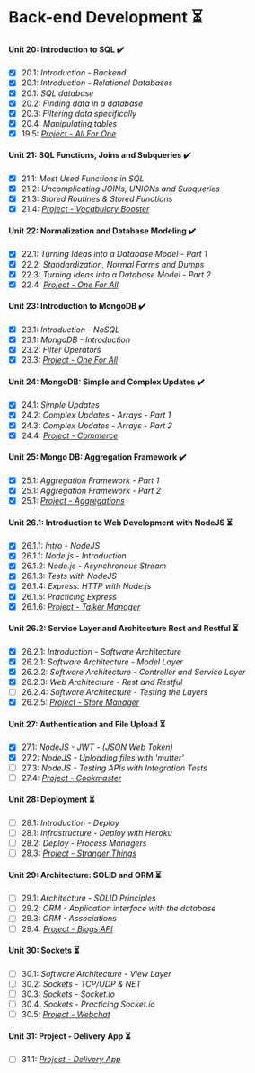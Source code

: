 # Back-end Development :hourglass_flowing_sand:

#### Unit 20: Introduction to SQL :heavy_check_mark:

- [X] 20.1: _Introduction - Backend_
- [X] 20.1: _Introduction - Relational Databases_
- [X] 20.1: _SQL database_
- [X] 20.2: _Finding data in a database_
- [X] 20.3: _Filtering data specifically_
- [X] 20.4: _Manipulating tables_
- [X] 19.5: [_Project - All For One_](https://github.com/tryber/sd-011-project-mysql-all-for-one/tree/SamuelSilvaMelo-mysql-all-for-one)

#### Unit 21: SQL Functions, Joins and Subqueries :heavy_check_mark:

- [X] 21.1: _Most Used Functions in SQL_
- [X] 21.2: _Uncomplicating JOINs, UNIONs and Subqueries_
- [X] 21.3: _Stored Routines & Stored Functions_
- [X] 21.4: [_Project - Vocabulary Booster_](https://github.com/tryber/sd-011-mysql-vocabulary-booster/pull/9)

#### Unit 22: Normalization and Database Modeling :heavy_check_mark:

- [X] 22.1: _Turning Ideas into a Database Model - Part 1_
- [X] 22.2: _Standardization, Normal Forms and Dumps_
- [X] 22.3: _Turning Ideas into a Database Model - Part 2_
- [X] 22.4: [_Project - One For All_](https://github.com/tryber/sd-011-mysql-one-for-all/pull/18)

#### Unit 23: Introduction to MongoDB :heavy_check_mark:

- [X] 23.1: _Introduction - NoSQL_
- [X] 23.1: _MongoDB - Introduction_
- [X] 23.2: _Filter Operators_
- [X] 23.3: [_Project - One For All_](https://github.com/tryber/sd-011-mongodb-dataflights/pull/7)

#### Unit 24: MongoDB: Simple and Complex Updates :heavy_check_mark:

- [X] 24.1: _Simple Updates_
- [X] 24.2: _Complex Updates - Arrays - Part 1_
- [X] 24.3: _Complex Updates - Arrays - Part 2_
- [X] 24.4: [_Project - Commerce_](https://github.com/tryber/sd-011-mongodb-commerce/pull/10)

#### Unit 25: Mongo DB: Aggregation Framework :heavy_check_mark:

- [X] 25.1: _Aggregation Framework - Part 1_
- [X] 25.1: _Aggregation Framework - Part 2_
- [X] 25.1: [_Project - Aggregations_](https://github.com/tryber/sd-011-mongodb-aggregations/pull/99)

#### Unit 26.1: Introduction to Web Development with NodeJS :hourglass_flowing_sand:

- [X] 26.1.1: _Intro - NodeJS_
- [X] 26.1.1: _Node.js - Introduction_
- [X] 26.1.2: _Node.js - Asynchronous Stream_
- [X] 26.1.3: _Tests with NodeJS_
- [X] 26.1.4: _Express: HTTP with Node.js_
- [X] 26.1.5: _Practicing Express_
- [X] 26.1.6: [_Project - Talker Manager_](https://github.com/tryber/sd-011-project-talker-manager/pull/6)

#### Unit 26.2: Service Layer and Architecture Rest and Restful :hourglass_flowing_sand:

- [X] 26.2.1: _Introduction - Software Architecture_
- [X] 26.2.1: _Software Architecture - Model Layer_
- [X] 26.2.2: _Software Architecture - Controller and Service Layer_
- [X] 26.2.3: _Web Architecture - Rest and Restful_
- [ ] 26.2.4: _Software Architecture - Testing the Layers_
- [X] 26.2.5: [_Project - Store Manager_](https://github.com/tryber/sd-011-store-manager/pull/18)

#### Unit 27: Authentication and File Upload :hourglass_flowing_sand:

- [X] 27.1: _NodeJS - JWT - (JSON Web Token)_
- [X] 27.2: _NodeJS - Uploading files with 'mutter'_
- [ ] 27.3: _NodeJS - Testing APIs with Integration Tests_
- [ ] 27.4: [_Project - Cookmaster_]()

#### Unit 28: Deployment :hourglass_flowing_sand:

- [ ] 28.1: _Introduction - Deploy_
- [ ] 28.1: _Infrastructure - Deploy with Heroku_
- [ ] 28.2: _Deploy - Process Managers_
- [ ] 28.3: [_Project - Stranger Things_]()

#### Unit 29: Architecture: SOLID and ORM :hourglass_flowing_sand:

- [ ] 29.1: _Architecture - SOLID Principles_
- [ ] 29.2: _ORM - Application interface with the database_
- [ ] 29.3: _ORM - Associations_
- [ ] 29.4: [_Project - Blogs API_]()

#### Unit 30: Sockets :hourglass_flowing_sand:

- [ ] 30.1: _Software Architecture - View Layer_
- [ ] 30.2: _Sockets - TCP/UDP & NET_
- [ ] 30.3: _Sockets - Socket.io_
- [ ] 30.4: _Sockets - Practicing Socket.io_
- [ ] 30.5: [_Project - Webchat_]()

#### Unit 31: Project - Delivery App :hourglass_flowing_sand:

- [ ] 31.1: [_Project - Delivery App_]()
